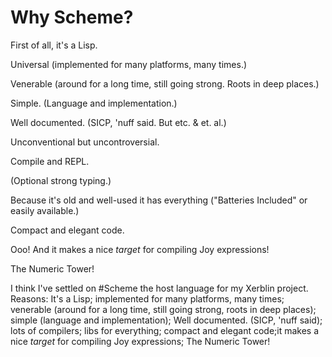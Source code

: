 # Why Scheme?

First of all, it's a Lisp.

Universal (implemented for many platforms, many times.)

Venerable (around for a long time, still going strong.  Roots in deep places.)

Simple.  (Language and implementation.)

Well documented.  (SICP, 'nuff said.  But etc. & et. al.)

Unconventional but uncontroversial.

Compile and REPL.

(Optional strong typing.)

Because it's old and well-used it has everything ("Batteries Included" or
easily available.)

Compact and elegant code.

Ooo!  And it makes a nice _target_ for compiling Joy expressions!

The Numeric Tower!


I think I've settled on #Scheme the host language for my Xerblin project.  Reasons: It's a Lisp; implemented for many platforms, many times; venerable (around for a long time, still going strong, roots in deep places); simple (language and implementation); Well documented. (SICP, 'nuff said); lots of compilers; libs for everything; compact and elegant code;it makes a nice _target_ for compiling Joy expressions; The Numeric Tower!
